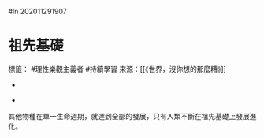 #ln 202011291907
# 祖先基礎
標籤： #理性樂觀主義者 #持續學習 
來源：[[《世界，沒你想的那麼糟》]]

-

>

-


其他物種在單一生命週期，就達到全部的發展，只有人類不斷在祖先基礎上發展進化。